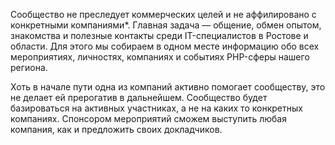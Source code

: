 Сообщество не преследует коммерческих целей и не аффилировано с конкретными компаниями*. Главная задача — общение, обмен опытом, знакомства и полезные контакты среди IT-специалистов в Ростове и области. Для этого мы собираем в одном месте информацию обо всех мероприятиях, личностях, компаниях и событиях PHP-сферы нашего региона.

Хоть в начале пути одна из компаний активно помогает сообществу, это не делает ей прерогатив в дальнейшем. Сообщество будет базироваться на активных участниках, а не на каких то конкретных компаниях. Спонсором мероприятий сможем выступить любая компания, как и предложить своих докладчиков.
